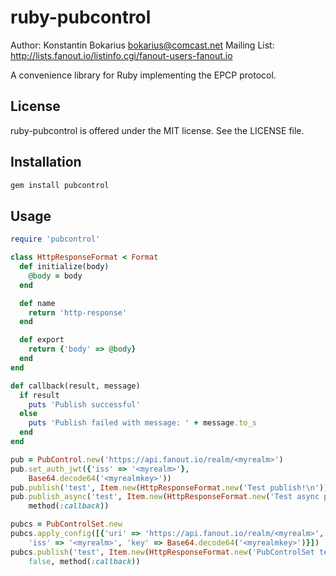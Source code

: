 ruby-pubcontrol
===============

Author: Konstantin Bokarius <bokarius@comcast.net>
Mailing List: http://lists.fanout.io/listinfo.cgi/fanout-users-fanout.io

A convenience library for Ruby implementing the EPCP protocol.

License
-------

ruby-pubcontrol is offered under the MIT license. See the LICENSE file.

Installation
------------

```sh
gem install pubcontrol
```

Usage
-----

```Ruby
require 'pubcontrol'

class HttpResponseFormat < Format
  def initialize(body)
    @body = body
  end

  def name
    return 'http-response'
  end

  def export
    return {'body' => @body}
  end
end

def callback(result, message)
  if result
    puts 'Publish successful'
  else
    puts 'Publish failed with message: ' + message.to_s
  end
end

pub = PubControl.new('https://api.fanout.io/realm/<myrealm>')
pub.set_auth_jwt({'iss' => '<myrealm>'},
    Base64.decode64('<myrealmkey>'))
pub.publish('test', Item.new(HttpResponseFormat.new('Test publish!\n')))
pub.publish_async('test', Item.new(HttpResponseFormat.new('Test async publish!\n')),
    method(:callback))

pubcs = PubControlSet.new
pubcs.apply_config([{'uri' => 'https://api.fanout.io/realm/<myrealm>', 
    'iss' => '<myrealm>', 'key' => Base64.decode64('<myrealmkey>')}])
pubcs.publish('test', Item.new(HttpResponseFormat.new('PubControlSet test publish!\n')),
    false, method(:callback))
```

